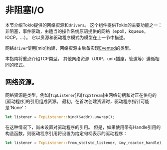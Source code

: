 # 非阻塞I/O

本节介绍Tokio提供的网络资源和`drivers`。 这个组件提供Tokio的主要功能之一：非阻塞，事件驱动，由适当的操作系统原语提供的网络（epoll，kqueue，IOCP，...）。 它以资源和驱动程序模式为模型在上一节中描述。

网络`driver`使用[mio]构建，网络资源由后备实现[Evented](https://docs.rs/mio/0.6.16/mio/event/trait.Evented.html)的类型。

本指南将重点介绍TCP类型。 其他网络资源（UDP，unix插座，管道等）遵循相同的模式。

## 网络资源。

网络资源是类型，例如[`TcpListener`]和[`TcpStream`]由网络句柄和对正在供电的[驱动程序]的引用组成资源。 最初，在首次创建资源时，驱动程序指针可能是'None'：

```rust
let listener = TcpListener::bind(&addr).unwrap();
```

在这种情况下，尚未设置对驱动程序的引用。 但是，如果使用带有Handle引用的构造函数，则驱动程序引用将设置为给定句柄表示的驱动程序：

```rust
let listener = TcpListener::from_std(std_listener, &my_reactor_handle);
```